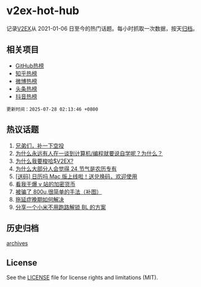 # v2ex-hot-hub

 记录[V2EX](https://www.v2ex.com/)从 2021-01-06 日至今的热门话题。每小时抓取一次数据，按天[归档](archives)。
 
 ## 相关项目

- [GitHub热榜](https://github.com/snaildev/github-hot-hub)
- [知乎热榜](https://github.com/snaildev/zhihu-hot-hub)
- [微博热榜](https://github.com/snaildev/weibo-hot-hub)
- [头条热榜](https://github.com/snaildev/toutiao-hot-hub)
- [抖音热榜](https://github.com/snaildev/douyin-hot-hub)


 `更新时间：2025-07-28 02:13:46 +0800`

## 热议话题

1. [兄弟们，补一下空投](https://www.v2ex.com/t/1147952)
1. [为什么永远有人在一谈到计算机/编程就要说自学呢？为什么？](https://www.v2ex.com/t/1148028)
1. [为什么我要梭哈$V2EX?](https://www.v2ex.com/t/1147939)
1. [为什么大部分人会觉得 24 节气是农历专有](https://www.v2ex.com/t/1148014)
1. [[送码] 日历吗 Mac 版上线啦！送兑换码，欢迎使用](https://www.v2ex.com/t/1148006)
1. [看我干爆 v 站的加密货币](https://www.v2ex.com/t/1147944)
1. [被骗了 800u,很简单的手法（补图）](https://www.v2ex.com/t/1147979)
1. [拖延症晚期如何解决](https://www.v2ex.com/t/1148051)
1. [分享一个小米不用跑路解锁 BL 的方案](https://www.v2ex.com/t/1148044)

## 历史归档

[archives](archives)

## License

See the [LICENSE](LICENSE) file for license rights and limitations (MIT).
